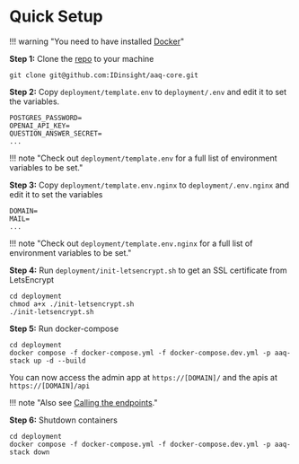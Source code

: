 # Quick Setup

!!! warning "You need to have installed [Docker](https://docs.docker.com/get-docker/)"

**Step 1:** Clone the [repo](https://github.com/IDinsight/aaq-core) to your machine

    git clone git@github.com:IDinsight/aaq-core.git

**Step 2:** Copy `deployment/template.env` to `deployment/.env` and edit it to set the
variables.

    POSTGRES_PASSWORD=
    OPENAI_API_KEY=
    QUESTION_ANSWER_SECRET=
    ...


!!! note "Check out `deployment/template.env` for a full list of environment variables to be set."


**Step 3:** Copy `deployment/template.env.nginx` to `deployment/.env.nginx` and edit it to set the variables

    DOMAIN=
    MAIL=
    ...

!!! note "Check out `deployment/template.env.nginx` for a full list of environment variables to be set."

**Step 4:** Run `deployment/init-letsencrypt.sh` to get an SSL certificate from LetsEncrypt

    cd deployment
    chmod a+x ./init-letsencrypt.sh
    ./init-letsencrypt.sh

**Step 5:** Run docker-compose

    cd deployment
    docker compose -f docker-compose.yml -f docker-compose.dev.yml -p aaq-stack up -d --build

You can now access the admin app at `https://[DOMAIN]/` and the apis at `https://[DOMAIN]/api`

!!! note "Also see [Calling the endpoints](../develop/testing.md#call-the-endpoints)."

**Step 6:** Shutdown containers

    cd deployment
    docker compose -f docker-compose.yml -f docker-compose.dev.yml -p aaq-stack down
